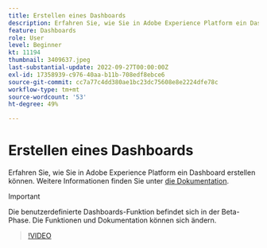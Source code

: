 ```yaml
---
title: Erstellen eines Dashboards
description: Erfahren Sie, wie Sie in Adobe Experience Platform ein Dashboard erstellen können.
feature: Dashboards
role: User
level: Beginner
kt: 11194
thumbnail: 3409637.jpeg
last-substantial-update: 2022-09-27T00:00:00Z
exl-id: 17358939-c976-40aa-b11b-708edf8ebce6
source-git-commit: cc7a77c4dd380ae1bc23dc75608e8e2224dfe78c
workflow-type: tm+mt
source-wordcount: '53'
ht-degree: 49%

---
```


# Erstellen eines Dashboards

Erfahren Sie, wie Sie in Adobe Experience Platform ein Dashboard erstellen können. Weitere Informationen finden Sie unter [die Dokumentation](https://experienceleague.adobe.com/docs/experience-platform/dashboards/user-defined-dashboards.html).

>[!IMPORTANT]
>
>Die benutzerdefinierte Dashboards-Funktion befindet sich in der Beta-Phase. Die Funktionen und Dokumentation können sich ändern.

>[!VIDEO](https://video.tv.adobe.com/v/3409637/?quality=12&learn=on)
